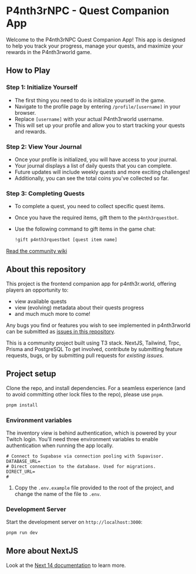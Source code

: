 # P4nth3rNPC - Quest Companion App

Welcome to the P4nth3rNPC Quest Companion App! This app is designed to help you track your progress, manage your quests, and maximize your rewards in the P4nth3rworld game.

## How to Play

### Step 1: Initialize Yourself

- The first thing you need to do is initialize yourself in the game.
- Navigate to the profile page by entering `/profile/[username]` in your browser.
- Replace `[username]` with your actual P4nth3rworld username.
- This will set up your profile and allow you to start tracking your quests and rewards.

### Step 2: View Your Journal

- Once your profile is initialized, you will have access to your journal.
- Your journal displays a list of daily quests that you can complete.
- Future updates will include weekly quests and more exciting challenges!
- Additionally, you can see the total coins you've collected so far.

### Step 3: Completing Quests

- To complete a quest, you need to collect specific quest items.
- Once you have the required items, gift them to the `p4nth3rquestbot`.
- Use the following command to gift items in the game chat:

  ```bash
  !gift p4nth3rquestbot [quest item name]
  ```

[Read the community wiki](https://p4nth3rworld-wiki.netlify.app/)

## About this repository

This project is the frontend companion app for p4nth3r.world, offering players an opportunity to:

- view available quests
- view (evolving) metadata about their quests progress
- and much much more to come!

Any bugs you find or features you wish to see implemented in p4nth3rworld can be submitted as
[issues in this repository](https://github.com/MhemedAbderrahmen/p4nth3rnpc/issues).

This is a community project built using T3 stack. NextJS, Tailwind, Trpc, Prisma and PostgreSQL To get involved, contribute by submitting feature requests,
bugs, or by submitting pull requests for _existing issues_.

## Project setup

Clone the repo, and install dependencies. For a seamless experience (and to avoid committing other lock files to the
repo), please use `pnpm`.

```bash
pnpm install
```

### Environment variables

The inventory view is behind authentication, which is powered by your Twitch login. You'll need three environment
variables to enable authentication when running the app locally.

```text
# Connect to Supabase via connection pooling with Supavisor.
DATABASE_URL=
# Direct connection to the database. Used for migrations.
DIRECT_URL=
# 
```

1. Copy the `.env.example` file provided to the root of the project, and change the name of the file to `.env`.

### Development Server

Start the development server on `http://localhost:3000`:

```bash
pnpm run dev
```

## More about NextJS

Look at the [Next 14 documentation](https://nextjs.org) to learn more.

